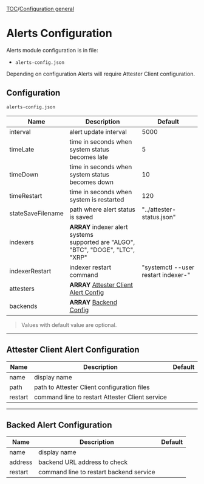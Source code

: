 [TOC](../README.md)/[Configuration general](./config-general.md)

# Alerts Configuration

Alerts module configuration is in file:
- `alerts-config.json`

Depending on configuration Alerts will require Attester Client configuration.

## Configuration
`alerts-config.json`


|Name |Description |Default|
|---|---|---|
|interval|alert update interval|5000|
|timeLate|time in seconds when system status becomes late|5|
|timeDown|time in seconds when system status becomes down|10|
|timeRestart|time in seconds when system is restarted|120|
|stateSaveFilename|path where alert status is saved|"../attester-status.json"|
|indexers|**ARRAY** indexer alert systems<br>supported are "ALGO", "BTC", "DOGE", "LTC", "XRP"||
|indexerRestart|indexer restart command|"systemctl --user restart indexer-<name>"|
|attesters|**ARRAY** [Attester Client Alert Config](#attester-client-alert-configuration)||
|backends|**ARRAY** [Backend Config](#backed-alert-configuration)||

> Values with default value are optional.

---
## Attester Client Alert Configuration

|Name |Description |Default|
|---|---|---|
|name|display name||
|path|path to Attester Client configuration files||
|restart|command line to restart Attester Client service||

***
## Backed Alert Configuration

|Name |Description |Default|
|---|---|---|
|name|display name||
|address|backend URL address to check||
|restart|command line to restart backend service||




